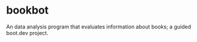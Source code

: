 # bookbot
An data analysis program that evaluates information about books; a guided boot.dev project.
